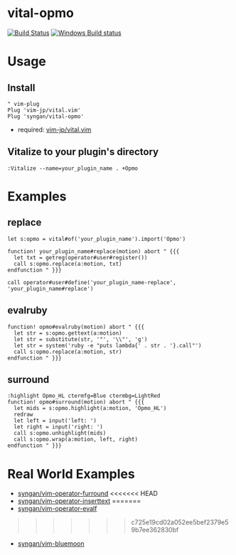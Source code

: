 vital-opmo
=====================

[![Build Status](https://travis-ci.org/syngan/vital-opmo.svg?branch=master)](https://travis-ci.org/syngan/vital-opmo)
[![Windows Build status](https://ci.appveyor.com/api/projects/status/cybjgc5u3mb725yc/branch/master?svg=true&label=windows%20build%20master)](https://ci.appveyor.com/project/syngan/vital-opmo)

# Usage

## Install

```vim
" vim-plug
Plug 'vim-jp/vital.vim'
Plug 'syngan/vital-opmo'
```

- required: [vim-jp/vital.vim](https://github.com/vim-jp/vital.vim)

## Vitalize to your plugin's directory

```vim
:Vitalize --name=your_plugin_name . +Opmo
```

# Examples

## replace

```vim
let s:opmo = vital#of('your_plugin_name').import('Opmo')

function! your_plugin_name#replace(motion) abort " {{{
  let txt = getreg(operator#user#register())
  call s:opmo.replace(a:motion, txt)
endfunction " }}}

call operator#user#define('your_plugin_name-replace', 'your_plugin_name#replace')
```

## evalruby

```vim
function! opmo#evalruby(motion) abort " {{{
  let str = s:opmo.gettext(a:motion)
  let str = substitute(str, '"', '\\"', 'g')
  let str = system('ruby -e "puts lambda{' . str . '}.call"')
  call s:opmo.replace(a:motion, str)
endfunction " }}}
```

## surround

```
:highlight Opmo_HL ctermfg=Blue ctermbg=LightRed
function! opmo#surround(motion) abort " {{{
  let mids = s:opmo.highlight(a:motion, 'Opmo_HL')
  redraw
  let left = input('left: ')
  let right = input('right: ')
  call s:opmo.unhighlight(mids)
  call s:opmo.wrap(a:motion, left, right)
endfunction " }}}
```

# Real World Examples

- [syngan/vim-operator-furround](https://github.com/syngan/vim-operator-furround)
<<<<<<< HEAD
- [syngan/vim-operator-inserttext](https://github.com/syngan/vim-operator-inserttext)
=======
- [syngan/vim-operator-evalf](https://github.com/syngan/vim-operator-evalf)
>>>>>>> c725e19cd02a052ee5bef2379e59b7ee362830bf
- [syngan/vim-bluemoon](https://github.com/syngan/vim-bluemoon)

